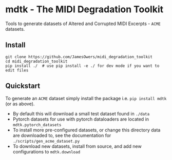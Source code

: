 # mdtk - The MIDI Degradation Toolkit
Tools to generate datasets of Altered and Corrupted MIDI Excerpts - `ACME` datasets.

## Install

```
git clone https://github.com/JamesOwers/midi_degradation_toolkit
cd midi_degradation_toolkit
pip install ./  # use pip install -e ./ for dev mode if you want to edit files
```

## Quickstart

To generate an `ACME` dataset simply install the package i.e. `pip install mdtk` (or as above).

* By default this will download a small test dataset found in `./data`
* Pytorch datasets for use with pytorch dataloaders are located in `mdtk.pytorch_datasets`
* To install more pre-configured datasets, or change this directory data are downloaded to, see the documentation for 
`./scripts/gen_acme_dataset.py`
* To download new datasets, install from source, and add new configurations to `mdtk.download`


